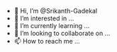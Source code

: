 - 👋 Hi, I’m @Srikanth-Gadekal
- 👀 I’m interested in ...
- 🌱 I’m currently learning ...
- 💞️ I’m looking to collaborate on ...
- 📫 How to reach me ...

<!---
Srikanth-Gadekal/Srikanth-Gadekal is a ✨ special ✨ repository because its `README.md` (this file) appears on your GitHub profile.
You can click the Preview link to take a look at your changes.
--->
